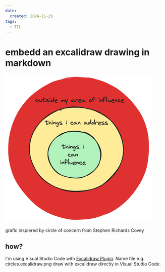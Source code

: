 ```yaml
---
date:
  created: 2024-11-29
tags:
  - TIL
---
```


# embedd an excalidraw drawing in markdown

![Venn diagram with three circles: Innermost labeled "things I can influence," middle "things I can address," and outermost "outside my area of influence.](circles.excalidraw.png)

grafic inspiered by circle of concern from Stephen Richards Covey

## how?

I'm using Visual Studio Code with [Excalidraw Plugin](https://marketplace.visualstudio.com/items?itemName=pomdtr.excalidraw-editor). Name file e.g. circles.excalidraw.png draw with excalidraw directly in Visual Studio Code.
